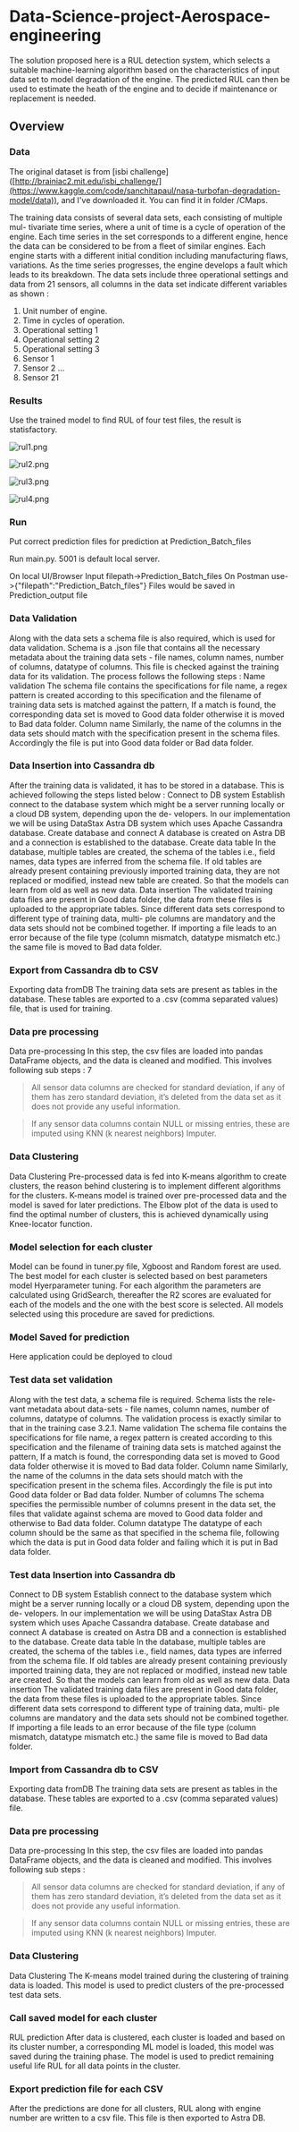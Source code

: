 # Data-Science-project-Aerospace-engineering
The solution proposed here is a RUL detection system, which selects a suitable machine-learning algorithm based on the characteristics of input data set to model degradation of the engine. The predicted RUL can then be used to estimate the heath of the engine and to decide if maintenance or replacement is needed.

## Overview
### Data

The original dataset is from [isbi challenge]
([http://brainiac2.mit.edu/isbi_challenge/](https://www.kaggle.com/code/sanchitapaul/nasa-turbofan-degradation-model/data)), 
and I've downloaded it.
You can find it in folder /CMaps.

The training data consists of several data sets, each consisting of multiple mul- tivariate time series, where a unit of time is a cycle of operation of the engine. Each time series in the set corresponds to a different engine, hence the data can be considered to be from a fleet of similar engines. Each engine starts with a different initial condition including manufacturing flaws, variations. As the time series progresses, the engine develops a fault which leads to its breakdown.
The data sets include three operational settings and data from 21 sensors, all columns in the data set indicate different variables as shown :
1. Unit number of engine.
2. Time in cycles of operation.
3. Operational setting 1
4. Operational setting 2
5. Operational setting 3
6. Sensor 1
7. Sensor 2 ...
26. Sensor 21

### Results

Use the trained model to find RUL of four test files, the result is statisfactory.

![rul1.png](rul1.png)

![rul2.png](rul2.png)

![rul3.png](rul3.png)

![rul4.png](rul4.png)

### Run

Put correct prediction files for prediction at Prediction_Batch_files

Run main.py. 
5001 is default local server. 

On local UI/Browser Input filepath->Prediction_Batch_files
On Postman use->{"filepath":"Prediction_Batch_files"}
Files would be saved in Prediction_output file

### Data Validation

Along with the data sets a schema file is also required, which is used for data validation. Schema is a .json file that contains all the necessary metadata about the training data sets - file names, column names, number of columns, datatype of columns. This file is checked against the training data for its validation. The process follows the following steps :
Name validation The schema file contains the specifications for file name, a regex pattern is created according to this specification and the filename of training data sets is matched against the pattern, If a match is found, the corresponding data set is moved to Good data folder otherwise it is moved to Bad data folder.
Column name Similarly, the name of the columns in the data sets should match with the specification present in the schema files. Accordingly the file is put into Good data folder or Bad data folder.

### Data Insertion into Cassandra db

After the training data is validated, it has to be stored in a database. This is achieved following the steps listed below :
Connect to DB system Establish connect to the database system which might be a server running locally or a cloud DB system, depending upon the de- velopers. In our implementation we will be using DataStax Astra DB system which uses Apache Cassandra database.
Create database and connect A database is created on Astra DB and a connection is established to the database.
Create data table In the database, multiple tables are created, the schema of the tables i.e., field names, data types are inferred from the schema file. If old tables are already present containing previously imported training data, they are not replaced or modified, instead new table are created. So that the models can learn from old as well as new data.
Data insertion The validated training data files are present in Good data folder, the data from these files is uploaded to the appropriate tables. Since different data sets correspond to different type of training data, multi- ple columns are mandatory and the data sets should not be combined together. If importing a file leads to an error because of the file type (column mismatch, datatype mismatch etc.) the same file is moved to Bad data folder.

### Export from Cassandra db to CSV

Exporting data fromDB The training data sets are present as tables in the database. These tables are exported to a .csv (comma separated values) file, that is used for training.


### Data pre processing

Data pre-processing In this step, the csv files are loaded into pandas DataFrame objects, and the data is cleaned and modified. This involves following sub steps :
7

> All sensor data columns are checked for standard deviation, if any of them has zero standard deviation, it’s deleted from the data set as it does not provide any useful information.

> If any sensor data columns contain NULL or missing entries, these are imputed using KNN (k nearest neighbors) Imputer.

### Data Clustering

Data Clustering Pre-processed data is fed into K-means algorithm to create clusters, the reason behind clustering is to implement different algorithms for the clusters. K-means model is trained over pre-processed data and the model is saved for later predictions. The Elbow plot of the data is used to find the optimal number of clusters, this is achieved dynamically using Knee-locator function.

### Model selection for each cluster

Model can be found in tuner.py file, Xgboost and Random forest are used. 
The best model for each cluster is selected based on best parameters model Hyerparameter tuning.
For each algorithm the parameters are calculated using GridSearch, thereafter the R2 scores are evaluated for each of the models and the one with the best score is selected. All models selected using this procedure are saved for predictions.

### Model Saved for prediction

Here application could be deployed to cloud

### Test data set validation

Along with the test data, a schema file is required. Schema lists the rele- vant metadata about data-sets - file names, column names, number of columns, datatype of columns. The validation process is exactly similar to that in the training case 3.2.1.
Name validation The schema file contains the specifications for file name, a regex pattern is created according to this specification and the filename of training data sets is matched against the pattern, If a match is found,
the corresponding data set is moved to Good data folder otherwise it is moved to Bad data folder.
Column name Similarly, the name of the columns in the data sets should match with the specification present in the schema files. Accordingly the file is put into Good data folder or Bad data folder.
Number of columns The schema specifies the permissible number of columns present in the data set, the files that validate against schema are moved to Good data folder and otherwise to Bad data folder.
Column datatype The datatype of each column should be the same as that specified in the schema file, following which the data is put in Good data folder and failing which it is put in Bad data folder.

### Test data Insertion into Cassandra db

Connect to DB system Establish connect to the database system which might be a server running locally or a cloud DB system, depending upon the de- velopers. In our implementation we will be using DataStax Astra DB system which uses Apache Cassandra database.
Create database and connect A database is created on Astra DB and a connection is established to the database.
Create data table In the database, multiple tables are created, the schema of the tables i.e., field names, data types are inferred from the schema file. If old tables are already present containing previously imported training data, they are not replaced or modified, instead new table are created. So that the models can learn from old as well as new data.
Data insertion The validated training data files are present in Good data folder, the data from these files is uploaded to the appropriate tables. Since different data sets correspond to different type of training data, multi- ple columns are mandatory and the data sets should not be combined together. If importing a file leads to an error because of the file type (column mismatch, datatype mismatch etc.) the same file is moved to Bad data folder.

### Import from Cassandra db to CSV

Exporting data fromDB The training data sets are present as tables in the database. These tables are exported to a .csv (comma separated values) file.

### Data pre processing

Data pre-processing In this step, the csv files are loaded into pandas DataFrame objects, and the data is cleaned and modified. This involves following sub steps :

> All sensor data columns are checked for standard deviation, if any of them has zero standard deviation, it’s deleted from the data set as it does not provide any useful information.

> If any sensor data columns contain NULL or missing entries, these are imputed using KNN (k nearest neighbors) Imputer.

### Data Clustering

Data Clustering The K-means model trained during the clustering of training data is loaded. This model is used to predict clusters of the pre-processed test data sets.

### Call saved model for each cluster

RUL prediction After data is clustered, each cluster is loaded and based on its cluster number, a corresponding ML model is loaded, this model was saved during the training phase. The model is used to predict remaining useful life RUL for all data points in the cluster.

### Export prediction file for each CSV

After the predictions are done for all clusters, RUL along with engine number are written to a csv file. This file is then exported to Astra DB.
